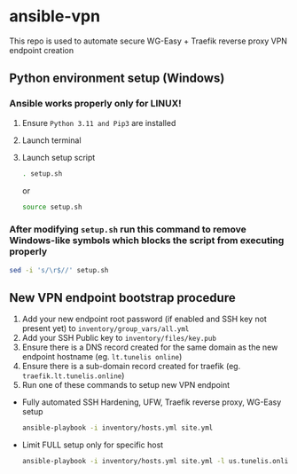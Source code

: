 # ansible-vpn
This repo is used to automate secure WG-Easy + Traefik reverse proxy VPN endpoint creation

## Python environment setup (Windows)

### Ansible works properly only for LINUX!

1. Ensure `Python 3.11 and Pip3` are installed
2. Launch terminal
3. Launch setup script
    ```bash
    . setup.sh
    ```
    
    or

    ```bash
    source setup.sh
    ```
   
### After modifying `setup.sh` run this command to remove Windows-like symbols which blocks the script from executing properly

```bash
sed -i 's/\r$//' setup.sh
```

## New VPN endpoint bootstrap procedure

1. Add your new endpoint root password (if enabled and SSH key not present yet) to `inventory/group_vars/all.yml`
2. Add your SSH Public key to `inventory/files/key.pub`
3. Ensure there is a DNS record created for the same domain as the new endpoint hostname (eg. `lt.tunelis online`)
4. Ensure there is a sub-domain record created for traefik (eg. `traefik.lt.tunelis.online`)
5. Run one of these commands to setup new VPN endpoint

- Fully automated SSH Hardening, UFW, Traefik reverse proxy, WG-Easy setup
    ```bash
    ansible-playbook -i inventory/hosts.yml site.yml
    ```

- Limit FULL setup only for specific host
    ```bash
    ansible-playbook -i inventory/hosts.yml site.yml -l us.tunelis.online
    ```
